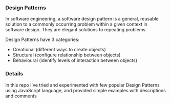 ### Design Patterns

In software engineering, a software design pattern is a general, reusable solution to a commonly occurring problem within a given context in software design. They are elegant solutions to repeating problems

Design Patterns have 3 categories:

- Creational (different ways to create objects)
- Structural (configure relationship between objects)
- Behavioural (identify levels of interaction between objects)

### Details

In this repo I've tried and experimented with few popular Design Patterns using JavaScript language, and provided simple examples with descriptions and comments
